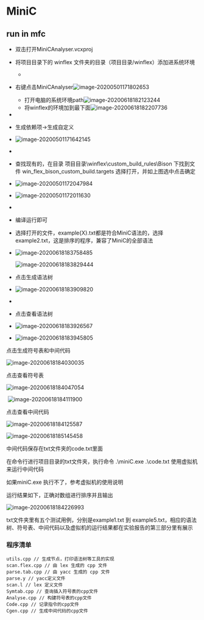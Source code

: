 # MiniC

## run in mfc

- 双击打开MiniCAnalyser.vcxproj

- 将项目目录下的 winflex 文件夹的目录（项目目录/winflex）添加进系统环境

  - 
- 右键点击MiniCAnalyser![image-20200501171802653](C:\Users\11500\AppData\Roaming\Typora\typora-user-images\image-20200501171802653.png)
  - 打开电脑的系统环境path![image-20200618182123244](C:\Users\11500\AppData\Roaming\Typora\typora-user-images\image-20200618182123244.png)
  - 将winflex的环境加到最下面![image-20200618182207736](C:\Users\11500\AppData\Roaming\Typora\typora-user-images\image-20200618182207736.png)

- 

- 生成依赖项->生成自定义

- ![image-20200501171642145](C:\Users\11500\AppData\Roaming\Typora\typora-user-images\image-20200501171642145.png)

- 

- 查找现有的，在目录 项目目录\winflex\custom_build_rules\Bison 下找到文件 win_flex_bison_custom_build.targets 选择打开，并如上图选中点击确定

- ![image-20200501172047984](C:\Users\11500\AppData\Roaming\Typora\typora-user-images\image-20200501172047984.png)

- ![image-20200501172011630](C:\Users\11500\AppData\Roaming\Typora\typora-user-images\image-20200501172011630.png)

- 

- 编译运行即可

- 选择打开的文件，example{X}.txt都是符合MiniC语法的，选择example2.txt，这是排序的程序，兼容了MiniC的全部语法

- ![image-20200618183758485](C:\Users\11500\AppData\Roaming\Typora\typora-user-images\image-20200618183758485.png)

  ![image-20200618183829444](C:\Users\11500\AppData\Roaming\Typora\typora-user-images\image-20200618183829444.png)

  

- 点击生成语法树

- ![image-20200618183909820](C:\Users\11500\AppData\Roaming\Typora\typora-user-images\image-20200618183909820.png)

- 

- 点击查看语法树

- ![image-20200618183926567](C:\Users\11500\AppData\Roaming\Typora\typora-user-images\image-20200618183926567.png)

- ![image-20200618183945805](C:\Users\11500\AppData\Roaming\Typora\typora-user-images\image-20200618183945805.png)



点击生成符号表和中间代码

![image-20200618184030035](C:\Users\11500\AppData\Roaming\Typora\typora-user-images\image-20200618184030035.png)



点击查看符号表

![image-20200618184047054](C:\Users\11500\AppData\Roaming\Typora\typora-user-images\image-20200618184047054.png)



​	![image-20200618184111900](C:\Users\11500\AppData\Roaming\Typora\typora-user-images\image-20200618184111900.png)



点击查看中间代码

![image-20200618184125587](C:\Users\11500\AppData\Roaming\Typora\typora-user-images\image-20200618184125587.png)

![image-20200618185145458](C:\Users\11500\AppData\Roaming\Typora\typora-user-images\image-20200618185145458.png)

中间代码保存在txt文件夹的code.txt里面

在命令行进行项目目录的txt文件夹，执行命令 .\miniC.exe .\code.txt  使用虚拟机来运行中间代码

如果miniC.exe 执行不了，参考虚拟机的使用说明

运行结果如下，正确对数组进行排序并且输出

![image-20200618184226993](C:\Users\11500\AppData\Roaming\Typora\typora-user-images\image-20200618184226993.png)



txt文件夹里有五个测试用例，分别是example1.txt 到 example5.txt，相应的语法树、符号表、中间代码以及虚拟机的运行结果都在实验报告的第三部分里有展示





### 程序清单

```
utils.cpp // 生成节点，打印语法树等工具的实现
scan.flex.cpp // 由 lex 生成的 cpp 文件
parse.tab.cpp // 由 yacc 生成的 cpp 文件
parse.y // yacc定义文件
scan.l // lex 定义文件
Symtab.cpp // 查询插入符号表的cpp文件
Analyse.cpp // 构建符号表的cpp文件
Code.cpp // 记录指令的cpp文件
Cgen.cpp // 生成中间代码的cpp文件
```

